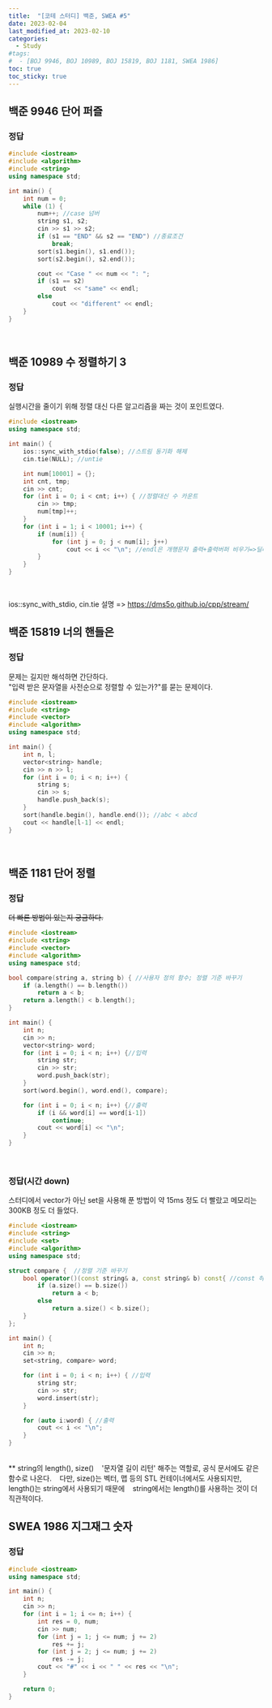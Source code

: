 ```yaml
---
title:  "[코테 스터디] 백준, SWEA #5"
date: 2023-02-04
last_modified_at: 2023-02-10
categories:
  - Study
#tags:
#  - [BOJ 9946, BOJ 10989, BOJ 15819, BOJ 1181, SWEA 1986]
toc: true
toc_sticky: true
---
```


## 백준 9946 단어 퍼즐
### 정답
```c++
#include <iostream>
#include <algorithm>
#include <string>
using namespace std;

int main() {
	int num = 0;
	while (1) {
		num++; //case 넘버
		string s1, s2;
		cin >> s1 >> s2;
		if (s1 == "END" && s2 == "END") //종료조건
			break;
		sort(s1.begin(), s1.end());
		sort(s2.begin(), s2.end());

		cout << "Case " << num << ": ";
		if (s1 == s2)
			cout  << "same" << endl;
		else
			cout << "different" << endl;
	}
}
```
<br>

## 백준 10989 수 정렬하기 3
### 정답
실행시간을 줄이기 위해 정렬 대신 다른 알고리즘을 짜는 것이 포인트였다.
```c++
#include <iostream>
using namespace std;

int main() {
	ios::sync_with_stdio(false); //스트림 동기화 해제
	cin.tie(NULL); //untie

	int num[10001] = {};
	int cnt, tmp;
	cin >> cnt;
	for (int i = 0; i < cnt; i++) { //정렬대신 수 카운트
		cin >> tmp;
		num[tmp]++;
	}
	for (int i = 1; i < 10001; i++) {
		if (num[i]) {
			for (int j = 0; j < num[i]; j++)
				cout << i << "\n"; //endl은 개행문자 출력+출력버퍼 비우기=>딜레이
		}
	}
}
```
<br>

 ios::sync_with_stdio, cin.tie 설명 => <https://dms5o.github.io/cpp/stream/>
<br>

## 백준 15819 너의 핸들은
### 정답
문제는 길지만 해석하면 간단하다.  
"입력 받은 문자열을 사전순으로 정렬할 수 있는가?"를 묻는 문제이다.
```c++
#include <iostream>
#include <string>
#include <vector>
#include <algorithm>
using namespace std;

int main() {
	int n, l;
	vector<string> handle;
	cin >> n >> l;
	for (int i = 0; i < n; i++) {
		string s;
		cin >> s;
		handle.push_back(s);
	}
	sort(handle.begin(), handle.end()); //abc < abcd
	cout << handle[l-1] << endl;
}
```
<br>

## 백준 1181 단어 정렬
### 정답
~~더 빠른 방법이 있는지 궁금하다.~~
```c++
#include <iostream>
#include <string>
#include <vector>
#include <algorithm>
using namespace std;

bool compare(string a, string b) { //사용자 정의 함수; 정렬 기준 바꾸기
	if (a.length() == b.length())
		return a < b;
	return a.length() < b.length();
}

int main() {
	int n;
	cin >> n;
	vector<string> word;
	for (int i = 0; i < n; i++) {//입력
		string str;
		cin >> str;
		word.push_back(str);
	}
	sort(word.begin(), word.end(), compare);

	for (int i = 0; i < n; i++) {//출력
		if (i && word[i] == word[i-1])
			continue;
		cout << word[i] << "\n";
	}
}
```
<br>

### 정답(시간 down)
스터디에서 vector가 아닌 set을 사용해 푼 방법이 약 15ms 정도 더 빨랐고 메모리는 300KB 정도 더 들었다.  
```c++
#include <iostream>
#include <string>
#include <set>
#include <algorithm>
using namespace std;

struct compare {  //정렬 기준 바꾸기
	bool operator()(const string& a, const string& b) const{ //const 하나라도 빼면 컴파일 에러
		if (a.size() == b.size())
			return a < b;
		else
			return a.size() < b.size();
	}
};

int main() {
	int n;
	cin >> n;
	set<string, compare> word;

	for (int i = 0; i < n; i++) { //입력
		string str;
		cin >> str;
		word.insert(str);
	}

	for (auto i:word) { //출력
		cout << i << "\n";
	}
}
```
<br>
** string의 length(), size()  
&nbsp;&nbsp;&nbsp;'문자열 길이 리턴' 해주는 역할로, 공식 문서에도 같은 함수로 나온다.  
&nbsp;&nbsp;&nbsp;다만, size()는 벡터, 맵 등의 STL 컨테이너에서도 사용되지만, length()는 string에서 사용되기 때문에  
&nbsp;&nbsp;&nbsp;string에서는 length()를 사용하는 것이 더 직관적이다.
<br>

## SWEA 1986 지그재그 숫자
### 정답
```c++
#include <iostream>
using namespace std;

int main() {
	int n;
	cin >> n;
	for (int i = 1; i <= n; i++) {
		int res = 0, num;
		cin >> num;
		for (int j = 1; j <= num; j += 2)
			res += j;
		for (int j = 2; j <= num; j += 2)
			res -= j;
		cout << "#" << i << " " << res << "\n";
	}

	return 0;
}
```
<br>

<br>
<br>